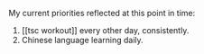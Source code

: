My current priorities reflected at this point in time:

1. [[tsc workout]] every other day, consistently.
2. Chinese language learning daily.

